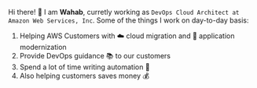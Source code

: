 Hi there! 👋 I am **Wahab**, curretly working as `DevOps Cloud Architect at Amazon Web Services, Inc`. Some of the things I work on day-to-day basis:

1. Helping AWS Customers with ☁️ cloud migration and 🔧 application modernization
1. Provide DevOps guidance 📚 to our customers
1. Spend a lot of time writing automation 🤖
1. Also helping customers saves money 💰

<!--
**wahabakhtar/wahabakhtar** is a ✨ _special_ ✨ repository because its `README.md` (this file) appears on your GitHub profile.

Here are some ideas to get you started:

- 🔭 I’m currently working on ...
- 🌱 I’m currently learning ...
- 👯 I’m looking to collaborate on ...
- 🤔 I’m looking for help with ...
- 💬 Ask me about ...
- 📫 How to reach me: ...
- 😄 Pronouns: ...
- ⚡ Fun fact: ...
-->
